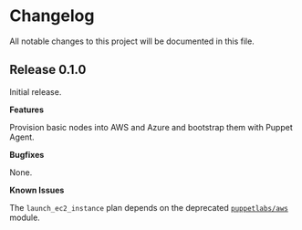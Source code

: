 # Changelog

All notable changes to this project will be documented in this file.

## Release 0.1.0

Initial release.

**Features**

Provision basic nodes into AWS and Azure and bootstrap them with Puppet Agent.

**Bugfixes**

None.

**Known Issues**

The `launch_ec2_instance` plan depends on the deprecated
[`puppetlabs/aws`](https://forge.puppet.com/modules/puppetlabs/aws) module.
